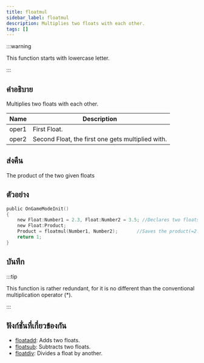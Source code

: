 ```yaml
---
title: floatmul
sidebar_label: floatmul
description: Multiplies two floats with each other.
tags: []
---
```


:::warning

This function starts with lowercase letter.

:::

## คำอธิบาย

Multiplies two floats with each other.

| Name  | Description                                       |
| ----- | ------------------------------------------------- |
| oper1 | First Float.                                      |
| oper2 | Second Float, the first one gets multiplied with. |

## ส่งคืน

The product of the two given floats

## ตัวอย่าง

```c
public OnGameModeInit()
{
    new Float:Number1 = 2.3, Float:Number2 = 3.5; //Declares two floats, Number1 (2.3) and Number2 (3.5)
    new Float:Product;
    Product = floatmul(Number1, Number2);       //Saves the product(=2.3*3.5 = 8.05) of Number1 and Number2 in the float "Product"
    return 1;
}
```

## บันทึก

:::tip

This function is rather redundant, for it is no different than the conventional multiplication operator (\*).

:::

## ฟังก์ชั่นที่เกี่ยวข้องกัน

- [floatadd](floatadd): Adds two floats.
- [floatsub](floatsub): Subtracts two floats.
- [floatdiv](floatdiv): Divides a float by another.
